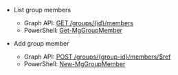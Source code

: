 - List group members
  - Graph API: [GET /groups/{id}/members](https://docs.microsoft.com/graph/api/group-list-members?view=graph-rest-1.0&tabs=http)
  - PowerShell: [Get-MgGroupMember](https://docs.microsoft.com/powershell/module/microsoft.graph.groups/get-mggroupmember?view=graph-powershell-1.0)

- Add group member
  - Graph API: [POST /groups/{group-id}/members/$ref](https://docs.microsoft.com/graph/api/group-post-members?view=graph-rest-1.0&tabs=http)
  - PowerShell: [New-MgGroupMember](https://docs.microsoft.com/powershell/module/microsoft.graph.groups/new-mggroupmember?view=graph-powershell-1.0)
